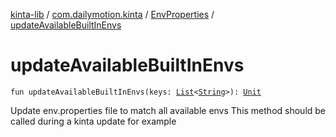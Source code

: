 [kinta-lib](../../index.md) / [com.dailymotion.kinta](../index.md) / [EnvProperties](index.md) / [updateAvailableBuiltInEnvs](./update-available-built-in-envs.md)

# updateAvailableBuiltInEnvs

`fun updateAvailableBuiltInEnvs(keys: `[`List`](https://kotlinlang.org/api/latest/jvm/stdlib/kotlin.collections/-list/index.html)`<`[`String`](https://kotlinlang.org/api/latest/jvm/stdlib/kotlin/-string/index.html)`>): `[`Unit`](https://kotlinlang.org/api/latest/jvm/stdlib/kotlin/-unit/index.html)

Update env.properties file to match all available envs
This method should be called during a kinta update for example


